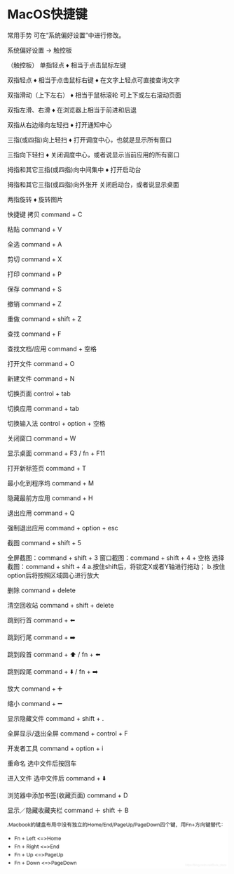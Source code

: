 # MacOS快捷键

常用手势
可在“系统偏好设置”中进行修改。

系统偏好设置 -> 触控板

（触控板）
单指轻点
♦️ 相当于点击鼠标左键

双指轻点
♦️ 相当于点击鼠标右键
♦️ 在文字上轻点可直接查询文字

双指滑动（上下左右）
♦️ 相当于鼠标滚轮
   可上下或左右滚动页面

双指左滑、右滑
♦️ 在浏览器上相当于前进和后退

双指从右边缘向左轻扫
♦️ 打开通知中心

三指(或四指)向上轻扫
♦️ 打开调度中心，也就是显示所有窗口

三指向下轻扫
♦️ 关闭调度中心，或者说显示当前应用的所有窗口

拇指和其它三指(或四指)向中间集中
♦️ 打开启动台

拇指和其它三指(或四指)向外张开
关闭启动台，或者说显示桌面

两指旋转
♦️ 旋转图片

快捷键
拷贝 command + C

粘贴 command + V

全选 command + A

剪切 command + X

打印 command + P

保存 command + S

撤销 command + Z

重做 command + shift + Z

查找 command + F

查找文档/应用 command + 空格

打开文件 command + O

新建文件 command + N

切换页面 control + tab

切换应用 command + tab

切换输入法 control + option + 空格

关闭窗口 command + W

显示桌面 command + F3 / fn + F11

打开新标签页 command + T

最小化到程序坞 command + M

隐藏最前方应用 command + H

退出应用 command + Q

强制退出应用 command + option + esc

截图 command + shift + 5

全屏截图：command + shift + 3
窗口截图：command + shift + 4 + 空格
选择截图：command + shift + 4
               a.按住shift后，将锁定X或者Y轴进行拖动；
               b.按住option后将按照区域圆心进行放大

删除 command + delete

清空回收站 command + shift + delete

跳到行首 command + ⬅️

跳到行尾 command + ➡️

跳到段首 command + ⬆️ / fn + ⬅️

跳到段尾 command + ⬇️ / fn + ➡️

放大 command + ➕

缩小 command + ➖

显示隐藏文件 command + shift + .

全屏显示/退出全屏 command + control + F

开发者工具 command + option + i

重命名 选中文件后按回车

进入文件 选中文件后 command + ⬇️

浏览器中添加书签(收藏页面) command + D

显示／隐藏收藏夹栏 command ＋ shift ＋ B

![](macos.assets/watermark,type_ZmFuZ3poZW5naGVpdGk,shadow_10,text_aHR0cHM6Ly9ibG9nLmNzZG4ubmV0L0J1bGVfZGF6ZQ==,size_16,color_FFFFFF,t_70.png)
